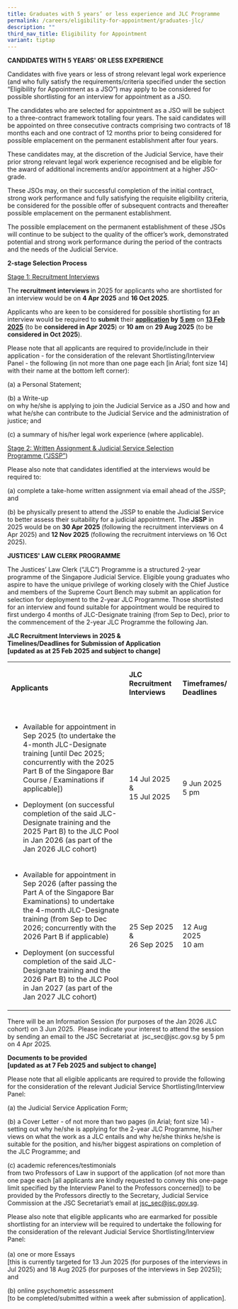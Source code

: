 ```yaml
---
title: Graduates with 5 years’ or less experience and JLC Programme
permalink: /careers/eligibility-for-appointment/graduates-jlc/
description: ""
third_nav_title: Eligibility for Appointment
variant: tiptap
---
```

<p><strong>CANDIDATES WITH 5 YEARS' OR LESS EXPERIENCE</strong>
</p>
<p>Candidates with five years or less of strong relevant legal work experience
(and who fully satisfy the requirements/criteria specified under the section
“Eligibility for Appointment as a JSO”) may apply to be considered for
possible shortlisting for an interview for appointment as a JSO.</p>
<p>The candidates who are selected for appointment as a JSO will be subject
to a three-contract framework totalling four years. The said candidates
will be appointed on three consecutive contracts comprising two contracts
of 18 months each and one contract of 12 months prior to being considered
for possible emplacement on the permanent establishment after four years.</p>
<p>These candidates may, at the discretion of the Judicial Service, have
their prior strong relevant legal work experience recognised and be eligible
for the award of additional increments and/or appointment at a higher JSO-grade.</p>
<p>These JSOs may, on their successful completion of the initial contract,
strong work performance and fully satisfying the requisite eligibility
criteria, be considered for the possible offer of subsequent contracts
and thereafter possible emplacement on the permanent establishment.</p>
<p>The possible emplacement on the permanent establishment of these JSOs
will continue to be subject to the quality of the officer’s work, demonstrated
potential and strong work performance during the period of the contracts
and the needs of the Judicial Service.</p>
<p></p>
<p><strong>2-stage Selection Process</strong>
</p>
<p><u>Stage 1: Recruitment Interviews</u>
</p>
<p>The <strong>recruitment interviews </strong>in 2025 for applicants who
are shortlisted for an interview would be on <strong>4 Apr 2025</strong> and <strong>16 Oct 2025</strong>.</p>
<p>Applicants who are keen to be considered for possible shortlisting for
an interview would be required to <strong>submit</strong> their <strong><u>application</u> by</strong>  <strong><u>5 pm</u></strong> on <strong><u>13 Feb 2025</u></strong> (to
be <strong>considered in Apr 2025</strong>) or <strong>10 am</strong> on <strong>29 Aug 2025</strong> (to
be <strong>considered in Oct 2025</strong>).</p>
<p>Please note that all applicants are required to provide/include in their
application - for the consideration of the relevant Shortlisting/Interview
Panel - the following (in not more than one page each [in Arial; font size
14] with their name at the bottom left corner):</p>
<p>(a) a Personal Statement;</p>
<p>(b) a Write-up
<br>on why he/she is applying to join the Judicial Service as a JSO and how
and what he/she can contribute to the Judicial Service and the administration
of justice; and</p>
<p>(c) a summary of his/her legal work experience (where applicable).</p>
<p><u>Stage 2: Written Assignment &amp; Judicial Service Selection Programme&nbsp;</u>(<u>“JSSP”</u>)</p>
<p>Please also note that candidates identified at the interviews would be
required to:</p>
<p>(a) complete a take-home written assignment via email ahead of the JSSP;
and</p>
<p>(b) be physically present to attend the JSSP to enable the Judicial Service
to better assess their suitability for a judicial appointment. The <strong>JSSP</strong> in
2025 would be on <strong>30 Apr 2025</strong> (following the recruitment
interviews on 4 Apr 2025) and <strong>12 Nov 2025</strong> (following the
recruitment interviews on 16 Oct 2025).</p>
<p></p>
<p><strong>JUSTICES' LAW CLERK PROGRAMME</strong>
</p>
<p>The Justices’ Law Clerk (“JLC”) Programme is a structured 2-year programme
of the Singapore Judicial Service. Eligible young graduates who aspire
to have the unique privilege of working closely with the Chief Justice
and members of the Supreme Court Bench may submit an application for selection
for deployment to the 2-year JLC Programme. Those shortlisted for an interview
and found suitable for appointment would be required to first undergo 4
months of JLC-Designate training (from Sep to Dec), prior to the commencement
of the 2-year JLC Programme the following Jan.</p>
<p><strong>JLC Recruitment Interviews in 2025 &amp;<br>Timelines/Deadlines for Submission of Application </strong>
<br><strong>[updated as at 25 Feb 2025 and subject to change]</strong>
</p>
<table style="minWidth: 75px">
<colgroup>
<col>
<col>
<col>
</colgroup>
<tbody>
<tr>
<td rowspan="1" colspan="1">
<p><strong>Applicants</strong>
</p>
</td>
<td rowspan="1" colspan="1">
<p><strong>JLC Recruitment Interviews<br><br></strong>
</p>
</td>
<td rowspan="1" colspan="1">
<p><strong>Timeframes/<br>Deadlines</strong>
</p>
</td>
</tr>
<tr>
<td rowspan="1" colspan="1">
<ul data-tight="true" class="tight">
<li>
<p>Available for appointment in Sep 2025 (to undertake the 4-month JLC-Designate
training [until Dec 2025; concurrently with the 2025 Part B of the Singapore
Bar Course / Examinations if applicable])</p>
</li>
</ul>
<p></p>
<ul data-tight="true" class="tight">
<li>
<p>Deployment (on successful completion of the said JLC-Designate training
and the 2025 Part B) to the JLC Pool in Jan 2026 (as part of the Jan 2026
JLC cohort)</p>
</li>
</ul>
</td>
<td rowspan="1" colspan="1">
<p>14 Jul 2025 &amp;
<br>15 Jul 2025</p>
</td>
<td rowspan="1" colspan="1">
<p>9 Jun 2025
<br>5 pm</p>
</td>
</tr>
<tr>
<td rowspan="1" colspan="1">
<ul data-tight="true" class="tight">
<li>
<p>Available for appointment in Sep 2026 (after passing the Part A of the
Singapore Bar Examinations) to undertake the 4-month JLC-Designate training
(from Sep to Dec 2026; concurrently with the 2026 Part B if applicable)
<br>
</p>
</li>
<li>
<p>Deployment (on successful completion of the said JLC-Designate training
and the 2026 Part B) to the JLC Pool in Jan 2027 (as part of the Jan 2027
JLC cohort)</p>
</li>
</ul>
</td>
<td rowspan="1" colspan="1">
<p>25 Sep 2025 &amp;
<br>26 Sep 2025</p>
</td>
<td rowspan="1" colspan="1">
<p>12 Aug 2025
<br>10 am</p>
</td>
</tr>
</tbody>
</table>
<p>There will be an Information Session (for purposes of the Jan 2026 JLC
cohort) on 3 Jun 2025.&nbsp; Please indicate your interest to attend the
session by sending an email to the JSC Secretariat at&nbsp; <a rel="noopener noreferrer nofollow" target="_blank">jsc_sec@jsc.gov.sg</a> by
5 pm on 4 Apr 2025.</p>
<p><strong>Documents to be provided</strong>
<br><strong>[updated as at 7 Feb 2025 and subject to change]</strong>
</p>
<p>Please note that all eligible applicants are required to provide the following
for the consideration of the relevant Judicial Service Shortlisting/Interview
Panel:</p>
<p>(a) the Judicial Service Application Form;</p>
<p>(b) a Cover Letter <em>- </em>of not more than two pages (in Arial; font
size 14) - setting out why he/she is applying for the 2-year JLC Programme,
his/her views on what the work as a JLC entails and why he/she thinks he/she
is suitable for the position, and his/her biggest aspirations on completion
of the JLC Programme; and</p>
<p>(c) academic references/testimonials
<br>from two Professors of Law in support of the application (of not more
than one page each [all applicants are kindly requested to convey this
one-page limit specified by the Interview Panel to the Professors concerned])
to be provided by the Professors directly to the Secretary, Judicial Service
Commission at the JSC Secretariat’s email at&nbsp;<a href="mailto:jsc_sec@jsc.gov.sg" rel="noopener noreferrer nofollow" target="_blank"><u>jsc_sec@jsc.gov.sg</u></a>.</p>
<p>Please also note that eligible applicants who are earmarked for possible
shortlisting for an interview will be required to undertake the following
for the consideration of the relevant Judicial Service Shortlisting/Interview
Panel:
<br>
<br>(a) one or more Essays
<br>[this is currently targeted for 13 Jun 2025 (for purposes of the interviews
in Jul 2025) and 18 Aug 2025 (for purposes of the interviews in Sep 2025)];
and</p>
<p>(b) online psychometric assessment
<br>[to be completed/submitted within a week after submission of application].</p>